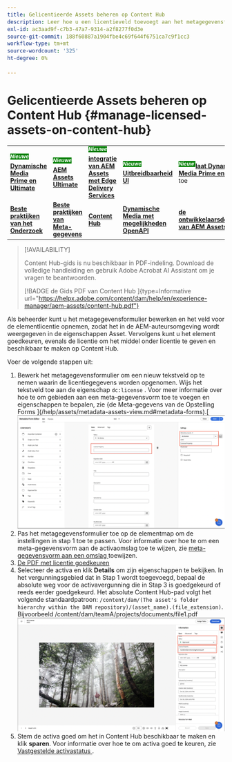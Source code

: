 ```yaml
---
title: Gelicentieerde Assets beheren op Content Hub
description: Leer hoe u een licentieveld toevoegt aan het metagegevensformulier voor elementen, de eigenschap Licentie-metagegevens toepast op de mappen met elementen en elementen goedkeurt met gebruikslicenties.
exl-id: ac3aad9f-c7b3-47a7-9314-a2f8277f0d3e
source-git-commit: 188f60887a1904fbe4c69f644f6751ca7c9f1cc3
workflow-type: tm+mt
source-wordcount: '325'
ht-degree: 0%

---
```


# Gelicentieerde Assets beheren op Content Hub {#manage-licensed-assets-on-content-hub}

<table>
    <tr>
        <td>
            <sup style= "background-color:#008000; color:#FFFFFF; font-weight:bold"><i> Nieuwe </i></sup> <a href="/help/assets/dynamic-media/dm-prime-ultimate.md"><b> Dynamische Media Prime en Ultimate </b></a>
        </td>
        <td>
            <sup style= "background-color:#008000; color:#FFFFFF; font-weight:bold"><i> Nieuwe </i></sup> <a href="/help/assets/assets-ultimate-overview.md"><b> AEM Assets Ultimate </b></a>
        </td>
        <td>
            <sup style= "background-color:#008000; color:#FFFFFF; font-weight:bold"><i> Nieuwe </i></sup> <a href="/help/assets/integrate-aem-assets-edge-delivery-services.md"><b> integratie van AEM Assets met Edge Delivery Services </b></a>
        </td>
        <td>
            <sup style= "background-color:#008000; color:#FFFFFF; font-weight:bold"><i> Nieuwe </i></sup> <a href="/help/assets/aem-assets-view-ui-extensibility.md"><b> Uitbreidbaarheid UI </b></a>
        </td>
          <td>
            <sup style= "background-color:#008000; color:#FFFFFF; font-weight:bold"><i> Nieuw </i></sup> <a href="/help/assets/dynamic-media/enable-dynamic-media-prime-and-ultimate.md"><b> laat Dynamische Media Prime en Ultimate </b></a> toe
        </td>
    </tr>
    <tr>
        <td>
            <a href="/help/assets/search-best-practices.md"><b> Beste praktijken van het Onderzoek </b></a>
        </td>
        <td>
            <a href="/help/assets/metadata-best-practices.md"><b> Beste praktijken van Meta-gegevens </b></a>
        </td>
        <td>
            <a href="/help/assets/product-overview.md"><b> Content Hub </b></a>
        </td>
        <td>
            <a href="/help/assets/dynamic-media-open-apis-overview.md"><b> Dynamische Media met mogelijkheden OpenAPI </b></a>
        </td>
        <td>
            <a href="https://developer.adobe.com/experience-cloud/experience-manager-apis/"><b> de ontwikkelaarsdocumentatie van AEM Assets </b></a>
        </td>
    </tr>
</table>

>[!AVAILABILITY]
>
>Content Hub-gids is nu beschikbaar in PDF-indeling. Download de volledige handleiding en gebruik Adobe Acrobat AI Assistant om je vragen te beantwoorden.
>
>[!BADGE  de Gids PDF van Content Hub ]{type=Informative url="https://helpx.adobe.com/content/dam/help/en/experience-manager/aem-assets/content-hub.pdf"}

Als beheerder kunt u het metagegevensformulier bewerken en het veld voor de elementlicentie opnemen, zodat het in de AEM-auteursomgeving wordt weergegeven in de eigenschappen Asset. Vervolgens kunt u het element goedkeuren, evenals de licentie om het middel onder licentie te geven en beschikbaar te maken op Content Hub.

Voer de volgende stappen uit:

1. Bewerk het metagegevensformulier om een nieuw tekstveld op te nemen waarin de licentiegegevens worden opgenomen. Wijs het tekstveld toe aan de eigenschap `dc:license` . Voor meer informatie over hoe te om gebieden aan een meta-gegevensvorm toe te voegen en eigenschappen te bepalen, zie {de Meta-gegevens van de Opstelling Forms ](/help/assets/metadata-assets-view.md#metadata-forms).[
   ![ zip extractie ](/help/assets/assets/metadata-form-edit.png)
1. Pas het metagegevensformulier toe op de elementmap om de instellingen in stap 1 toe te passen. Voor informatie over hoe te om een meta-gegevensvorm aan de activaomslag toe te wijzen, zie [ meta-gegevensvorm aan een omslag ](/help/assets/metadata-assets-view.md#metadata-forms) toewijzen.
1. [De PDF met licentie goedkeuren](/help/assets/manage-organize-assets-view.md#set-asset-status)
1. Selecteer de activa en klik **Details** om zijn eigenschappen te bekijken. In het vergunningsgebied dat in Stap 1 wordt toegevoegd, bepaal de absolute weg voor de activavergunning die in Stap 3 is goedgekeurd of reeds eerder goedgekeurd. Het absolute Content Hub-pad volgt het volgende standaardpatroon: `/content/dam/(The asset's folder hierarchy within the DAM repository)/(asset_name).(file_extension)`. Bijvoorbeeld /content/dam/teamA/projects/documents/file1.pdf
   ![ absolute weg ](/help/assets/assets/absolute-path.png)
1. Stem de activa goed om het in Content Hub beschikbaar te maken en klik **sparen**. Voor informatie over hoe te om activa goed te keuren, zie [ Vastgestelde activastatus ](/help/assets/manage-organize-assets-view.md#set-asset-status).

